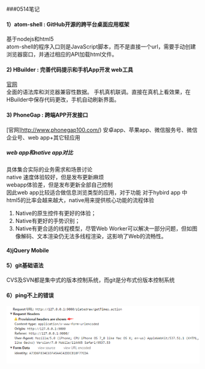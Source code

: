 ###0514笔记  

#### 1）atom-shell : GitHub开源的跨平台桌面应用框架  

基于nodejs和html5    
atom-shell的程序入口则是JavaScript脚本，而不是直接一个url，需要手动创建浏览器窗口，并通过相应的API加载html文件。  

#### 2) HBuilder : 完善代码提示和手机App开发 web工具

[官网](http://www.dcloud.io/)  
全面的语法库和浏览器兼容性数据。
手机真机联调。直接在真机上看效果，在HBuilder中保存代码更改，手机自动刷新界面。

#### 3) PhoneGap : 跨端APP开发接口

[官网]http://www.phonegap100.com/)
安卓app、苹果app、微信服务号、微信企业号、web app+其它轻应用


##### web app和native app对比
具体集合实际的业务需求和场景讨论  
native 速度体验较好，但是发布更新麻烦  
webapp体验差，但是发布更新全部自己控制  
因此web app比较适合做信息浏览类型的应用，对于功能
对于hybird app 中html5的比率会越来越大，native用来提供核心功能的流程体验  

1. Native的原生控件有更好的体验；
2. Native有更好的手势识别；
3. Native有更合适的线程模型，尽管Web Worker可以解决一部分问题，但如图像解码、文本渲染仍无法多线程渲染，这影响了Web的流畅性。


#### 4)jQuery Mobile

#### 5）git基础语法

CVS及SVN都是集中式的版本控制系统，而git是分布式份版本控制系统  


#### 6）ping不上的错误
![hello world](images/0514.png)
